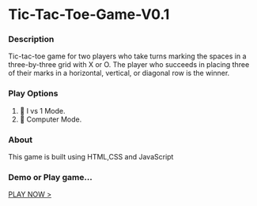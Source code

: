 # Tic-Tac-Toe-Game-V0.1
<h3>Description</h3>
<p>Tic-tac-toe game for two players who take turns marking the spaces in a three-by-three grid with X or O. The player who succeeds in placing three of their marks in a horizontal, vertical, or diagonal row is the winner.</p>
<h3>Play Options</h3>
<ol>
  <li>👥 I vs 1 Mode.</li>
  <li> 🤖 Computer Mode.</li>
</ol>
<h3>About</h3>
<p>This game is built using HTML,CSS and JavaScript</p>
<h3>Demo or Play game...</h3>
<a href="https://psathul073.github.io/Tic-Tac-Toe-Game-V0.1/">PLAY NOW ></a>
